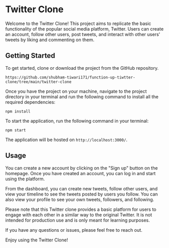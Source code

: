 # Twitter Clone

Welcome to the Twitter Clone! This project aims to replicate the basic functionality of the popular social media platform, Twitter. Users can create an account, follow other users, post tweets, and interact with other users' tweets by liking and commenting on them.

## Getting Started

To get started, clone or download the project from the GitHub repository.

```
https://github.com/shubham-tiwari171/function-up-tiwtter-clone/tree/main/twitter-clone
```

Once you have the project on your machine, navigate to the project directory in your terminal and run the following command to install all the required dependencies:

```
npm install
```

To start the application, run the following command in your terminal:

```
npm start
```

The application will be hosted on `http://localhost:3000/`.

## Usage

You can create a new account by clicking on the "Sign up" button on the homepage. Once you have created an account, you can log in and start using the platform.

From the dashboard, you can create new tweets, follow other users, and view your timeline to see the tweets posted by users you follow. You can also view your profile to see your own tweets, followers, and following.

Please note that this Twitter clone provides a basic platform for users to engage with each other in a similar way to the original Twitter. It is not intended for production use and is only meant for learning purposes.



If you have any questions or issues, please feel free to reach out.



Enjoy using the Twitter Clone!
